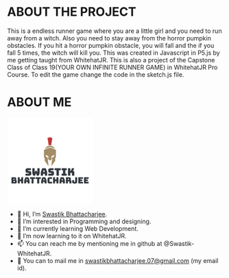 # ABOUT THE PROJECT
This is a endless runner game where you are a little girl and you need to run away from a witch. Also you need to stay away from the horror pumpkin obstacles. If you hit a horror pumpkin obstacle, you will fall and the if you fall 5 times, the witch will kill you. This was created in Javascript in P5.js by me getting taught from WhitehatJR. This is also a project of the Capstone Class of Class 19(YOUR OWN INFINITE RUNNER GAME) in WhitehatJR Pro Course. To edit the game change the code in the sketch.js file.


# ABOUT ME

![My Image](swastik.png)

- 👋 Hi, I’m [Swastik Bhattacharjee](https://github.com/Swastik-WhitehatJR).
- 👀 I’m interested in Programming and designing.
- 🌱 I’m currently learning Web Development.
- 💞️ I’m now learning to it on WhitehatJR.
- 📫 You can reach me by mentioning me in github at @Swastik-WhitehatJR.
- 💌 You can to mail me in swastikbhattacharjee.07@gmail.com (my email id).
